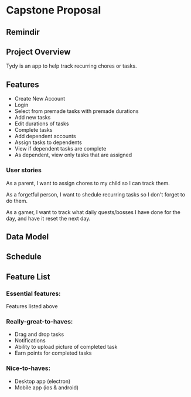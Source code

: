 
# Capstone Proposal

## Remindir

## Project Overview
Tydy is an app to help track recurring chores or tasks.

## Features
- Create New Account
- Login
- Select from premade tasks with premade durations
- Add new tasks
- Edit durations of tasks
- Complete tasks
- Add dependent accounts
- Assign tasks to dependents
- View if dependent tasks are complete
- As dependent, view only tasks that are assigned

### User stories
As a parent, I want to assign chores to my child so I can track them.

As a forgetful person, I want to shedule recurring tasks so I don't forget to do them.

As a gamer, I want to track what daily quests/bosses I have done for the day, and have it reset the next day.


## Data Model


## Schedule


## Feature List


### Essential features:
Features listed above

### Really-great-to-haves:
- Drag and drop tasks
- Notifications
- Ability to upload picture of completed task
- Earn points for completed tasks

### Nice-to-haves:
- Desktop app (electron)
- Mobile app (ios & android)
